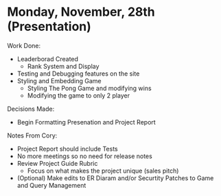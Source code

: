 # Monday, November, 28th (Presentation)
Work Done:
- Leaderborad Created
    - Rank System and Display
- Testing and Debugging features on the site
- Styling and Embedding Game
    - Styling The Pong Game and modifying wins
    - Modifying the game to only 2 player

Decisions Made:
- Begin Formatting Presenation and Project Report

Notes From Cory:
- Project Report should include Tests
- No more meetings so no need for release notes
- Review Project Guide Rubric
    - Focus on what makes the project unique (sales pitch)
- (Optional) Make edits to ER Diaram and/or Securtity Patches to Game and Query Management
 
